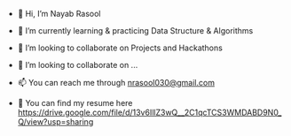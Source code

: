 - 👋 Hi, I’m Nayab Rasool
- 🌱 I’m currently learning & practicing Data Structure & Algorithms
- 🤝 I’m looking to collaborate on Projects and Hackathons

- 💞️ I’m looking to collaborate on ...
- 📫 You can reach me through nrasool030@gmail.com
- 📓 You can find my resume here https://drive.google.com/file/d/13v6IllZ3wQ__2C1qcTCS3WMDABD9N0_Q/view?usp=sharing

<!---
nayabrasoolsb/nayabrasoolsb is a ✨ special ✨ repository because its `README.md` (this file) appears on your GitHub profile.
You can click the Preview link to take a look at your changes.
--->
